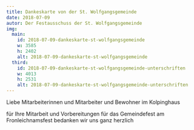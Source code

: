 ```yaml
---
title: Dankeskarte von der St. Wolfgangsgemeinde
date: 2018-07-09
autor: Der Festausschuss der St. Wolfgangsgemeinde
img:
  main:
    id: 2018-07-09-dankeskarte-st-wolfgangsgemeinde
    w: 3585
    h: 2402
    alt: 2018-07-09-dankeskarte-st-wolfgangsgemeinde
  third:
    id: 2018-07-09-dankeskarte-st-wolfgangsgemeinde-unterschriften
    w: 4013
    h: 2531
    alt: 2018-07-09-dankeskarte-st-wolfgangsgemeinde-unterschriften
---
```


<!--mehr-->

Liebe Mitarbeiterinnen und Mitarbeiter und Bewohner im Kolpinghaus

für Ihre Mitarbeit und Vorbereitungen für das Gemeindefest am Fronleichnamsfest bedanken wir uns ganz herzlich
